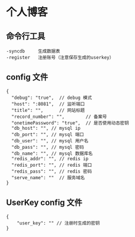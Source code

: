 # 个人博客

## 命令行工具
    -syncdb     生成数据表
    -register   注册账号（注意保存生成的userkey）

## config 文件
    {
      "debug": "true",  // debug 模式
      "host": ":8081",  // 监听端口
      "title": "",      // 网站标题
      "record_number": "",        // 备案号
      "onetimePassword": "true",  // 是否使用动态密钥
      "db_host": "", // mysql ip
      "db_port": "", // mysql 端口
      "db_user": "", // mysql 用户名
      "db_pass": "", // mysql 密码
      "db_name": "", // mysql 数据库名
      "redis_addr": "", // redis ip
      "redis_port": "", // redis 端口
      "redis_pass": "", // redis 密码
      "serve_name": ""  // 服务域名
    }
    
## UserKey config 文件
    {
        "user_key": "" // 注册时生成的密钥
    }